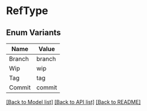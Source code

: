 # RefType

## Enum Variants

| Name | Value |
|---- | -----|
| Branch | branch |
| Wip | wip |
| Tag | tag |
| Commit | commit |


[[Back to Model list]](../README.md#documentation-for-models) [[Back to API list]](../README.md#documentation-for-api-endpoints) [[Back to README]](../README.md)


